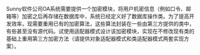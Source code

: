 Sunny软件公司OA系统需要提供一个加密模块，将用户机密信息（例如口令、邮箱等）加密之后再存储在数据库中，系统已经定义好了数据库操作类。为了提高开发效率，现需要重用已有的加密算法，这些算法封装在一些由第三方提供的类中，有些甚至没有源代码。试使用适配器模式设计该加密模块，实现在不修改现有类的基础上重用第三方加密方法（请提供对象适配器模式和类适配器模式两套实现方案）。